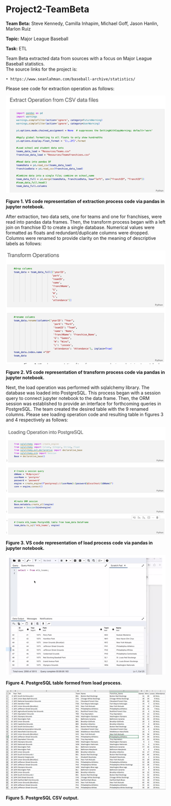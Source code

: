 # Project2-TeamBeta

**Team Beta:** Steve Kennedy, Camilla Inhapim, Michael Goff, Jason Hanlin, Marlon Ruiz

**Topic:** Major League Baseball

**Task:** ETL


Team Beta extracted data from sources with a focus on Major League Baseball statistics.  
The source links for the project is:

    • https://www.seanlahman.com/baseball-archive/statistics/

Please see code for extraction operation as follows:


![extraction process code via pandas](https://github.com/tenntully/Crowdfunding_ETL/blob/main/Pictures/extraction%20process%20code%20via%20pandas.PNG)

**Figure 1. VS code representation of extraction process code via pandas in jupyter notebook.**



After extraction, two data sets, one for teams and one for franchises, were read into pandas data frames.  Then, the transform process began with a left join on franchise ID to create a single database.  Numerical values were formatted as floats and redundant/duplicate columns were dropped.  Columns were renamed to provide clarity on the meaning of descriptive labels as follows:


![transform process](https://github.com/tenntully/Crowdfunding_ETL/blob/main/Pictures/transform%20process.PNG)

**Figure 2. VS code representation of transform process code via pandas in jupyter notebook.**



Next, the load operation was performed with sqlalchemy library.  The database was loaded into PostgreSQL.  This process began with a session query to connect jupyter notebook to the data frame.  Then, the ORM session was established to provide an interface for forthcoming queries in PostgreSQL.  The team created the desired table with the 9 renamed columns.  Please see loading operation code and resulting table in figures 3 and 4 respectively as follows:


![load process code](https://github.com/tenntully/Crowdfunding_ETL/blob/main/Pictures/load%20process%20code.PNG)

**Figure 3. VS code representation of load process code via pandas in jupyter notebook.**



![PostgreSQL table formed](https://github.com/tenntully/Crowdfunding_ETL/blob/main/Pictures/PostgreSQL%20table%20formed.PNG)

**Figure 4. PostgreSQL table formed from load process.**



![PostgreSQL CSV output](https://github.com/tenntully/Crowdfunding_ETL/blob/main/Pictures/PostgreSQL%20CSV%20output.PNG)

**Figure 5. PostgreSQL CSV output.**